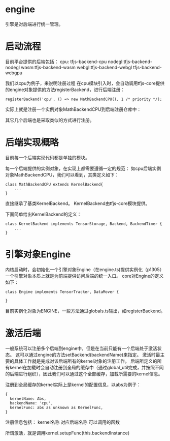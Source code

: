 # engine
引擎是对后端进行统一管理。
# 启动流程

目前平台提供的后端包括：
cpu: tfjs-backend-cpu
nodegl:tfjs-backend-nodegl
wasm:tfjs-backend-wasm
webgl:tfjs-backend-webgl
tfjs-backend-webgpu

我们以cpu为例子，来说明注册过程
在cpu模块引入时，会自动调用tfjs-core提供的engine对象提供的方法registerBackend，进行后端注册：
```
registerBackend('cpu', () => new MathBackendCPU(), 1 /* priority */);
```
实际上就是注册一个实例对象MathBackendCPU到后端注册仓库中：

其它几个后端也是采取类似的方式进行注册。

# 后端实现概略
目前每一个后端实现代码都是单独的模块。

每一个后端提供的实例对象，在实现上都需要遵循一定的规范：
如cpu后端实例对象MathBackendCPU，我们可以看到，其类定义如下：

```
class MathBackendCPU extends KernelBackend{
    ...
}
```
直接继承了基类KernelBackend。
KernelBackend由tfjs-core模块提供。

下面简单给出KernelBackend的定义：
```
class KernelBackend implements TensorStorage, Backend, BackendTimer {
    ...
}
```

# 引擎对象Engine

内核启动时，会初始化一个引擎对象Engine（在engine.ts)提供实例化（p1305）
一个引擎对象本质上就是为前端提供访问后端的统一入口。
core对Engine的定义如下：
```
class Engine implements TensorTracker, DataMover {

}
```
目前实例化对象为ENGINE，一些方法通过globals.ts输出，如registerBackend。

# 激活后端
一般系统可以注册多个后端到engine中，但是在当前只能有一个后端处于激活状态。
这可以通过engine的方法setBackend(backendName)来指定。
激活时最主要的具体工作就是完成对该后端所有的kernel对象的注册工作。
后端所定义的所有kernel在加载时会自动注册到全局的缓存中（通过global_util完成，并按照不同的后端进行组织），因此我们可以通过这个全部缓存，加载所需要的kernel信息。

注册到全局缓存的kernel实际上是kernel的配置信息，以abs为例子：
```
{
  kernelName: Abs,
  backendName: 'cpu',
  kernelFunc: abs as unknown as KernelFunc,
}
```
注册信息包括：
kernel名称
对应后端名称
可以调用的函数

所谓激活，就是调用kernel.setupFunc(this.backendInstance)

# 

